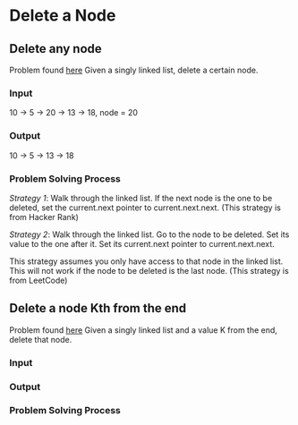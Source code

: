 # Delete a Node

## Delete any node
Problem found [here](https://leetcode.com/problems/delete-node-in-a-linked-list/description/)
Given a singly linked list, delete a certain node.

### Input
10 -> 5 -> 20 -> 13 -> 18, node = 20

### Output
10 -> 5 -> 13 -> 18

### Problem Solving Process
_Strategy 1_:
Walk through the linked list.  If the next node is the one to be 
deleted, set the current.next pointer to current.next.next.
(This strategy is from Hacker Rank)

_Strategy 2_:
Walk through the linked list.  Go to the node to be deleted.  Set its 
value to the one after it.  Set its current.next pointer to 
current.next.next.

This strategy assumes you only have access to that node in the 
linked list.  This will not work if the node to be deleted is 
the last node.
(This strategy is from LeetCode)

## Delete a node Kth from the end
Problem found [here](https://leetcode.com/problems/remove-nth-node-from-end-of-list/description/)
Given a singly linked list and a value K from the end, 
delete that node.

### Input

### Output

### Problem Solving Process
